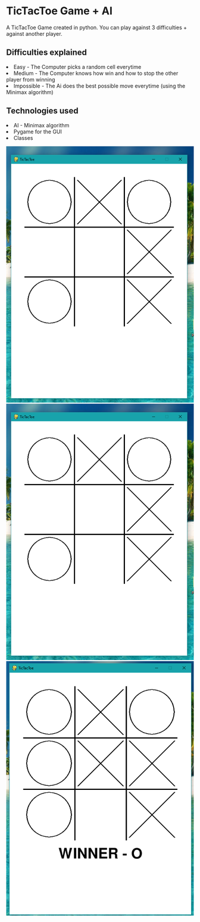 # TicTacToe Game + AI

A TicTacToe Game created in python. You can play against 3 difficulties + against another player.

## Difficulties explained
<li> Easy - The Computer picks a random cell everytime
<li> Medium - The Computer knows how win and how to stop the other player from winning
<li> Impossible - The Ai does the best possible move everytime (using the Minimax algorithm)

## Technologies used
<li> AI - Minimax algorithm
<li> Pygame for the GUI
<li> Classes

![alt text](https://github.com/Greccu/OtherProjects/blob/master/TicTacToe%2BAI/image.png)
![alt text](https://github.com/Greccu/OtherProjects/blob/master/TicTacToe%2BAI/image2.png)
![alt text](https://github.com/Greccu/OtherProjects/blob/master/TicTacToe%2BAI/image3.png)
